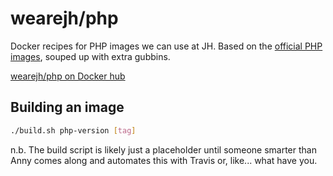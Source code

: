 # wearejh/php

Docker recipes for PHP images we can use at JH. Based on the [official PHP images](https://store.docker.com/images/php), souped up with extra gubbins.

[wearejh/php on Docker hub](https://hub.docker.com/r/wearejh/php/tags/)

## Building an image

```sh
./build.sh php-version [tag]
```

n.b. The build script is likely just a placeholder until someone smarter than Anny comes along and automates this with Travis or, like... what have you.
